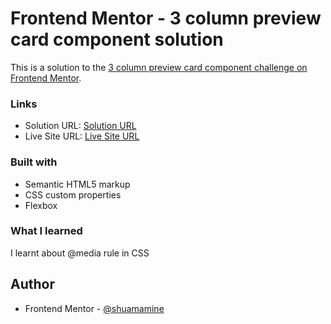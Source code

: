 # Frontend Mentor - 3 column preview card component solution

This is a solution to the [3 column preview card component challenge on Frontend Mentor](https://www.frontendmentor.io/challenges/3column-preview-card-component-pH92eAR2-/hub). 

### Links

- Solution URL: [Solution URL](https://www.frontendmentor.io/solutions/3-column-preview-card-component-solution-RMtqhfsfdW)
- Live Site URL: [Live Site URL](https://3-column-preview-cardcomponent.netlify.app/)

### Built with

- Semantic HTML5 markup
- CSS custom properties
- Flexbox

### What I learned

I learnt about @media rule in CSS

## Author

- Frontend Mentor - [@shuamamine](https://www.frontendmentor.io/profile/shuamamine)
